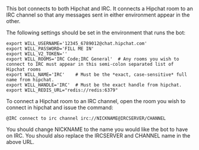 This bot connects to both Hipchat and IRC. It connects a Hipchat room to an IRC channel so that any messages sent in either environment appear in the other.

The following settings should be set in the environment that runs the bot:

    export WILL_USERNAME='12345_6789012@chat.hipchat.com'
    export WILL_PASSWORD='FILL ME IN'
    export WILL_V2_TOKEN=''
    export WILL_ROOMS='IRC Code;IRC General'  # Any rooms you wish to connect to IRC must appear in this semi-colon separated list of Hipchat rooms
    export WILL_NAME='IRC'    # Must be the *exact, case-sensitive* full name from hipchat.
    export WILL_HANDLE='IRC'  # Must be the exact handle from hipchat.
    export WILL_REDIS_URL="redis://redis:6379"

To connect a Hipchat room to an IRC channel, open the room you wish to connect in hipchat and issue the command:

    @IRC connect to irc channel irc://NICKNAME@IRCSERVER/CHANNEL

You should change NICKNAME to the name you would like the bot to have on IRC. You should also replace the IRCSERVER and CHANNEL name in the above URL.
